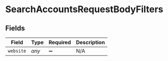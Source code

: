 # SearchAccountsRequestBodyFilters


## Fields

| Field              | Type               | Required           | Description        |
| ------------------ | ------------------ | ------------------ | ------------------ |
| `website`          | *any*              | :heavy_minus_sign: | N/A                |